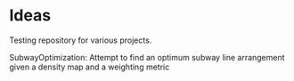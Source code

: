Ideas
==================

Testing repository for various projects.

SubwayOptimization: Attempt to find an optimum subway line arrangement given a density map and a weighting metric